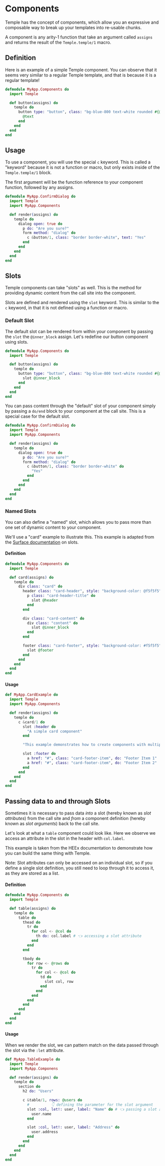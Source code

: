 # Components

Temple has the concept of components, which allow you an expressive and composable way to break up your templates into re-usable chunks.

A component is any arity-1 function that take an argument called `assigns` and returns the result of the `Temple.temple/1` macro.

## Definition

Here is an example of a simple Temple component. You can observe that it seems very similar to a regular Temple template, and that is because it is a regular template!

```elixir
defmodule MyApp.Components do
  import Temple

  def button(assigns) do
    temple do
      button type: "button", class: "bg-blue-800 text-white rounded #{@class}" do
        @text
      end
    end
  end
end
```

## Usage

To use a component, you will use the special `c` keyword. This is called a "keyword" because it is not a function or macro, but only exists inside of the `Temple.temple/1` block.

The first argument will be the function reference to your component function, followed by any assigns.

```elixir
defmodule MyApp.ConfirmDialog do
  import Temple
  import MyApp.Components

  def render(assigns) do
    temple do
      dialog open: true do
        p do: "Are you sure?"
        form method: "dialog" do
          c &button/1, class: "border border-white", text: "Yes"
        end
      end
    end
  end
end
```

## Slots

Temple components can take "slots" as well. This is the method for providing dynamic content from the call site into the component.

Slots are defined and rendered using the `slot` keyword. This is similar to the `c` keyword, in that it is not defined using a function or macro.

### Default Slot

The default slot can be rendered from within your component by passing the `slot` the `@inner_block` assign. Let's redefine our button component using slots.

```elixir
defmodule MyApp.Components do
  import Temple

  def button(assigns) do
    temple do
      button type: "button", class: "bg-blue-800 text-white rounded #{@class}" do
        slot @inner_block
      end
    end
  end
end
```

You can pass content through the "default" slot of your component simply by passing a `do/end` block to your component at the call site. This is a special case for the default slot.

```elixir
defmodule MyApp.ConfirmDialog do
  import Temple
  import MyApp.Components

  def render(assigns) do
    temple do
      dialog open: true do
        p do: "Are you sure?"
        form method: "dialog" do
          c &button/1, class: "border border-white" do
            "Yes"
          end
        end
      end
    end
  end
end
```

### Named Slots

You can also define a "named" slot, which allows you to pass more than one set of dynamic content to your component.

We'll use a "card" example to illustrate this. This example is adapted from the [Surface documentation](https://surface-ui.org/slots) on slots.

#### Definition

```elixir
defmodule MyApp.Components do
  import Temple

  def card(assigns) do
    temple do
      div class: "card" do
        header class: "card-header", style: "background-color: @f5f5f5" do
          p class: "card-header-title" do
            slot @header
          end
        end

        div class: "card-content" do
          div class: "content" do
            slot @inner_block
          end
        end

        footer class: "card-footer", style: "background-color: #f5f5f5" do
          slot @footer
        end
      end
    end
  end
end
```

#### Usage

```elixir
def MyApp.CardExample do
  import Temple
  import MyApp.Components

  def render(assigns) do
    temple do
      c &card/1 do
        slot :header do
          "A simple card component"
        end

        "This example demonstrates how to create components with multiple, named slots"

        slot :footer do
          a href: "#", class: "card-footer-item", do: "Footer Item 1"
          a href: "#", class: "card-footer-item", do: "Footer Item 2"
        end
      end
    end
  end
end
```

## Passing data to and through Slots

Sometimes it is necessary to pass data _into_ a slot (hereby known as *slot attributes*) from the call site and _from_ a component definition (hereby known as *slot arguments*) back to the call site.

Let's look at what a `table` component could look like. Here we observe we access an attribute in the slot in the header with `col.label`.

This example is taken from the HEEx documentation to demonstrate how you can build the same thing with Temple.

Note: Slot attributes can only be accessed on an individual slot, so if you define a single slot definition, you still need to loop through it to access it, as they are stored as a list.

#### Definition

```elixir
defmodule MyApp.Components do
  import Temple

  def table(assigns) do
    temple do
      table do
        thead do
          tr do
            for col <- @col do
              th do: col.label # 👈 accessing a slot attribute
            end
          end
        end

        tbody do
          for row <- @rows do
            tr do
              for col <- @col do
                td do
                  slot col, row
                end
              end
            end
          end
        end
      end
    end
  end
end
```

#### Usage

When we render the slot, we can pattern match on the data passed through the slot via the `:let` attribute.

```elixir
def MyApp.TableExample do
  import Temple
  import MyApp.Componens

  def render(assigns) do
    temple do
      section do
        h2 do: "Users"

        c &table/1, rows: @users do
          #          👇 defining the parameter for the slot argument
          slot :col, let!: user, label: "Name" do # 👈 passing a slot attribute
            user.name
          end

          slot :col, let!: user, label: "Address" do
            user.address
          end
        end
      end
    end
  end
end
```
